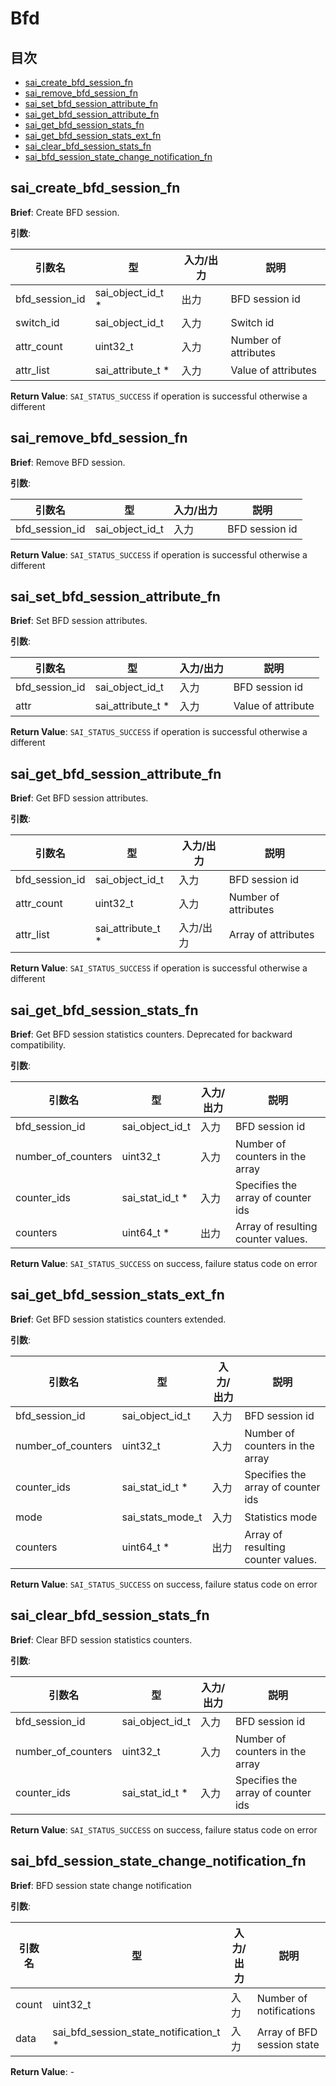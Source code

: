 # Bfd
## 目次

- [sai_create_bfd_session_fn](#sai_create_bfd_session_fn)
- [sai_remove_bfd_session_fn](#sai_remove_bfd_session_fn)
- [sai_set_bfd_session_attribute_fn](#sai_set_bfd_session_attribute_fn)
- [sai_get_bfd_session_attribute_fn](#sai_get_bfd_session_attribute_fn)
- [sai_get_bfd_session_stats_fn](#sai_get_bfd_session_stats_fn)
- [sai_get_bfd_session_stats_ext_fn](#sai_get_bfd_session_stats_ext_fn)
- [sai_clear_bfd_session_stats_fn](#sai_clear_bfd_session_stats_fn)
- [sai_bfd_session_state_change_notification_fn](#sai_bfd_session_state_change_notification_fn)



## sai_create_bfd_session_fn
**Brief**: Create BFD session.

**引数**:

| 引数名 | 型 | 入力/出力 | 説明 |
|--------|----------|-----------|------|
| bfd_session_id | sai_object_id_t * | 出力 | BFD session id |
| switch_id | sai_object_id_t | 入力 | Switch id |
| attr_count | uint32_t | 入力 | Number of attributes |
| attr_list | sai_attribute_t * | 入力 | Value of attributes |

**Return Value**: `SAI_STATUS_SUCCESS` if operation is successful otherwise a different


## sai_remove_bfd_session_fn
**Brief**: Remove BFD session.

**引数**:

| 引数名 | 型 | 入力/出力 | 説明 |
|--------|----------|-----------|------|
| bfd_session_id | sai_object_id_t | 入力 | BFD session id |

**Return Value**: `SAI_STATUS_SUCCESS` if operation is successful otherwise a different


## sai_set_bfd_session_attribute_fn
**Brief**: Set BFD session attributes.

**引数**:

| 引数名 | 型 | 入力/出力 | 説明 |
|--------|----------|-----------|------|
| bfd_session_id | sai_object_id_t | 入力 | BFD session id |
| attr | sai_attribute_t * | 入力 | Value of attribute |

**Return Value**: `SAI_STATUS_SUCCESS` if operation is successful otherwise a different


## sai_get_bfd_session_attribute_fn
**Brief**: Get BFD session attributes.

**引数**:

| 引数名 | 型 | 入力/出力 | 説明 |
|--------|----------|-----------|------|
| bfd_session_id | sai_object_id_t | 入力 | BFD session id |
| attr_count | uint32_t | 入力 | Number of attributes |
| attr_list | sai_attribute_t * | 入力/出力 | Array of attributes |

**Return Value**: `SAI_STATUS_SUCCESS` if operation is successful otherwise a different


## sai_get_bfd_session_stats_fn
**Brief**: Get BFD session statistics counters. Deprecated for backward compatibility.

**引数**:

| 引数名 | 型 | 入力/出力 | 説明 |
|--------|----------|-----------|------|
| bfd_session_id | sai_object_id_t | 入力 | BFD session id |
| number_of_counters | uint32_t | 入力 | Number of counters in the array |
| counter_ids | sai_stat_id_t * | 入力 | Specifies the array of counter ids |
| counters | uint64_t * | 出力 | Array of resulting counter values. |

**Return Value**: `SAI_STATUS_SUCCESS` on success, failure status code on error


## sai_get_bfd_session_stats_ext_fn
**Brief**: Get BFD session statistics counters extended.

**引数**:

| 引数名 | 型 | 入力/出力 | 説明 |
|--------|----------|-----------|------|
| bfd_session_id | sai_object_id_t | 入力 | BFD session id |
| number_of_counters | uint32_t | 入力 | Number of counters in the array |
| counter_ids | sai_stat_id_t * | 入力 | Specifies the array of counter ids |
| mode | sai_stats_mode_t | 入力 | Statistics mode |
| counters | uint64_t * | 出力 | Array of resulting counter values. |

**Return Value**: `SAI_STATUS_SUCCESS` on success, failure status code on error


## sai_clear_bfd_session_stats_fn
**Brief**: Clear BFD session statistics counters.

**引数**:

| 引数名 | 型 | 入力/出力 | 説明 |
|--------|----------|-----------|------|
| bfd_session_id | sai_object_id_t | 入力 | BFD session id |
| number_of_counters | uint32_t | 入力 | Number of counters in the array |
| counter_ids | sai_stat_id_t * | 入力 | Specifies the array of counter ids |

**Return Value**: `SAI_STATUS_SUCCESS` on success, failure status code on error


## sai_bfd_session_state_change_notification_fn
**Brief**: BFD session state change notification

**引数**:

| 引数名 | 型 | 入力/出力 | 説明 |
|--------|----------|-----------|------|
| count | uint32_t | 入力 | Number of notifications |
| data | sai_bfd_session_state_notification_t * | 入力 | Array of BFD session state |

**Return Value**: -


